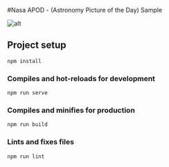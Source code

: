 #Nasa APOD - (Astronomy Picture of the Day) Sample

![alt](https://media.giphy.com/media/pVBOrFgoFTQFMAlqIr/giphy.gif)

## Project setup
```
npm install
```

### Compiles and hot-reloads for development
```
npm run serve
```

### Compiles and minifies for production
```
npm run build
```

### Lints and fixes files
```
npm run lint
```
